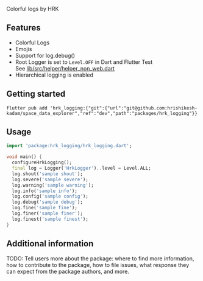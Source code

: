 <!-- 
This README describes the package. If you publish this package to pub.dev,
this README's contents appear on the landing page for your package.

For information about how to write a good package README, see the guide for
[writing package pages](https://dart.dev/guides/libraries/writing-package-pages). 

For general information about developing packages, see the Dart guide for
[creating packages](https://dart.dev/guides/libraries/create-library-packages)
and the Flutter guide for
[developing packages and plugins](https://flutter.dev/developing-packages). 
-->

Colorful logs by HRK

## Features

- Colorful Logs
- Emojis
- Support for log.debug()
- Root Logger is set to `Level.OFF` in Dart and Flutter Test  
  See [lib/src/helper/helper_non_web.dart][]
- Hierarchical logging is enabled

## Getting started

```console
flutter pub add 'hrk_logging:{"git":{"url":"git@github.com:hrishikesh-kadam/space_data_explorer","ref":"dev","path":"packages/hrk_logging"}}'
```

## Usage

```dart
import 'package:hrk_logging/hrk_logging.dart';

void main() {
  configureHrkLogging();
  final log = Logger('HrkLogger')..level = Level.ALL;
  log.shout('sample shout');
  log.severe('sample severe');
  log.warning('sample warning');
  log.info('sample info');
  log.config('sample config');
  log.debug('sample debug');
  log.fine('sample fine');
  log.finer('sample finer');
  log.finest('sample finest');
}
```

## Additional information

TODO: Tell users more about the package: where to find more information, how to 
contribute to the package, how to file issues, what response they can expect 
from the package authors, and more.

[lib/src/helper/helper_non_web.dart]: lib/src/helper/helper_non_web.dart
